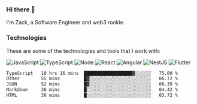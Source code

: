 ### Hi there 👋
I'm Zack, a Software Engineer and web3 rookie.

### Technologies
These are some of the technologies and tools that I work with:

![JavaScript](https://img.shields.io/badge/JavaScript-323330.svg?logo=javascript&logoColor=F7DF1E) 
![TypeScript](https://img.shields.io/badge/TypeScript-007ACC.svg?logo=typescript&logoColor=white) 
![Node](https://img.shields.io/badge/Node.js-43853D.svg?logo=node.js&logoColor=white)
![React](https://img.shields.io/badge/React-20232a.svg?logo=react&logoColor=61DAFB) 
![Angular](https://img.shields.io/badge/Angular-E23237.svg?logo=angularjs&logoColor=white)
![NestJS](https://img.shields.io/badge/NestJS-E0234E?logo=nestjs&logoColor=white)
![Flutter](https://img.shields.io/badge/Flutter-02569B.svg?logo=flutter&logoColor=white)

<!--START_SECTION:waka-->

```txt
TypeScript   10 hrs 16 mins  ██████████████████▓░░░░░░   75.00 %
Other        55 mins         █▓░░░░░░░░░░░░░░░░░░░░░░░   06.72 %
JSON         52 mins         █▓░░░░░░░░░░░░░░░░░░░░░░░   06.39 %
Markdown     36 mins         █░░░░░░░░░░░░░░░░░░░░░░░░   04.42 %
HTML         30 mins         █░░░░░░░░░░░░░░░░░░░░░░░░   03.72 %
```

<!--END_SECTION:waka-->
